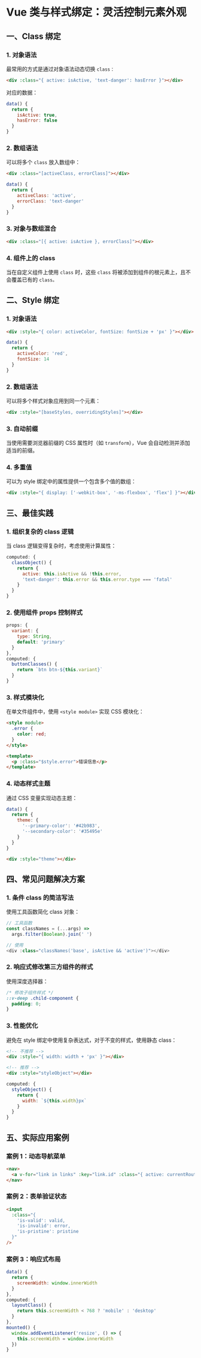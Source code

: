 # Vue 类与样式绑定：灵活控制元素外观

## 一、Class 绑定

### 1. 对象语法

最常用的方式是通过对象语法动态切换 `class：`

```html
<div :class="{ active: isActive, 'text-danger': hasError }"></div>
```

对应的数据：

```javascript
data() {
  return {
    isActive: true,
    hasError: false
  }
}
```

### 2. 数组语法

可以将多个 `class` 放入数组中：

```html
<div :class="[activeClass, errorClass]"></div>
```

```javascript
data() {
  return {
    activeClass: 'active',
    errorClass: 'text-danger'
  }
}
```

### 3. 对象与数组混合

```html
<div :class="[{ active: isActive }, errorClass]"></div>
```

### 4. 组件上的 class

当在自定义组件上使用 `class` 时，这些 `class` 将被添加到组件的根元素上，且不会覆盖已有的 `class。`

## 二、Style 绑定

### 1. 对象语法

```html
<div :style="{ color: activeColor, fontSize: fontSize + 'px' }"></div>
```

```javascript
data() {
  return {
    activeColor: 'red',
    fontSize: 14
  }
}
```

### 2. 数组语法

可以将多个样式对象应用到同一个元素：

```html
<div :style="[baseStyles, overridingStyles]"></div>
```

### 3. 自动前缀

当使用需要浏览器前缀的 CSS 属性时（如 `transform`），Vue 会自动检测并添加适当的前缀。

### 4. 多重值

可以为 style 绑定中的属性提供一个包含多个值的数组：

```html
<div :style="{ display: ['-webkit-box', '-ms-flexbox', 'flex'] }"></div>
```

## 三、最佳实践

### 1. 组织复杂的 class 逻辑

当 class 逻辑变得复杂时，考虑使用计算属性：

```javascript
computed: {
  classObject() {
    return {
      active: this.isActive && !this.error,
      'text-danger': this.error && this.error.type === 'fatal'
    }
  }
}
```

### 2. 使用组件 props 控制样式

```javascript
props: {
  variant: {
    type: String,
    default: 'primary'
  }
},
computed: {
  buttonClasses() {
    return `btn btn-${this.variant}`
  }
}
```

### 3. 样式模块化

在单文件组件中，使用 `<style module>` 实现 CSS 模块化：

```html
<style module>
  .error {
    color: red;
  }
</style>

<template>
  <p :class="$style.error">错误信息</p>
</template>
```

### 4. 动态样式主题

通过 CSS 变量实现动态主题：

```javascript
data() {
  return {
    theme: {
      '--primary-color': '#42b983',
      '--secondary-color': '#35495e'
    }
  }
}
```

```html
<div :style="theme"></div>
```

## 四、常见问题解决方案

### 1. 条件 class 的简洁写法

使用工具函数简化 class 对象：

```javascript
// 工具函数
const classNames = (...args) =>
  args.filter(Boolean).join(' ')

// 使用
<div :class="classNames('base', isActive && 'active')"></div>
```

### 2. 响应式修改第三方组件的样式

使用深度选择器：

```css
/* 修改子组件样式 */
::v-deep .child-component {
  padding: 0;
}
```

### 3. 性能优化

避免在 style 绑定中使用复杂表达式，对于不变的样式，使用静态 class：

```html
<!-- 不推荐 -->
<div :style="{ width: width + 'px' }"></div>

<!-- 推荐 -->
<div :style="styleObject"></div>
```

```javascript
computed: {
  styleObject() {
    return {
      width: `${this.width}px`
    }
  }
}
```

## 五、实际应用案例

### 案例 1：动态导航菜单

```html
<nav>
  <a v-for="link in links" :key="link.id" :class="{ active: currentRoute === link.path }"> {{ link.text }} </a>
</nav>
```

### 案例 2：表单验证状态

```html
<input
  :class="{
    'is-valid': valid,
    'is-invalid': error,
    'is-pristine': pristine
  }"
/>
```

### 案例 3：响应式布局

```javascript
data() {
  return {
    screenWidth: window.innerWidth
  }
},
computed: {
  layoutClass() {
    return this.screenWidth < 768 ? 'mobile' : 'desktop'
  }
},
mounted() {
  window.addEventListener('resize', () => {
    this.screenWidth = window.innerWidth
  })
}
```